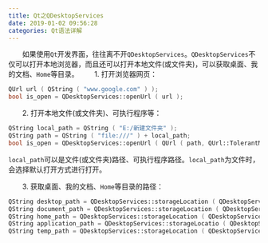 ```yaml
---
title: Qt之QDesktopServices
date: 2019-01-02 09:56:28
categories: Qt语法详解
---
```

&emsp;&emsp;如果使用`Qt`开发界面，往往离不开`QDesktopServices`。`QDesktopServices`不仅可以打开本地浏览器，而且还可以打开本地文件(或文件夹)，可以获取桌面、我的文档、`Home`等目录。
&emsp;&emsp;1. 打开浏览器网页：

``` cpp
QUrl url ( QString ( "www.google.com" ) );
bool is_open = QDesktopServices::openUrl ( url );
```

&emsp;&emsp;2. 打开本地文件(或文件夹)、可执行程序等：

``` cpp
QString local_path = QString ( "E:/新建文件夹" );
QString path = QString ( "file:///" ) + local_path;
bool is_open = QDesktopServices::openUrl ( QUrl ( path, QUrl::TolerantMode ) );
```

`local_path`可以是文件(或文件夹)路径、可执行程序路径。`local_path`为文件时，会选择默认打开方式进行打开。

&emsp;&emsp;3. 获取桌面、我的文档、`Home`等目录的路径：

``` cpp
QString desktop_path = QDesktopServices::storageLocation ( QDesktopServices::DesktopLocation );
QString document_path = QDesktopServices::storageLocation ( QDesktopServices::DocumentsLocation );
QString home_path = QDesktopServices::storageLocation ( QDesktopServices::HomeLocation );
QString application_path = QDesktopServices::storageLocatio ( QDesktopServices::ApplicationsLocation );
QString temp_path = QDesktopServices::storageLocation ( QDesktopServices::TempLocation );
```